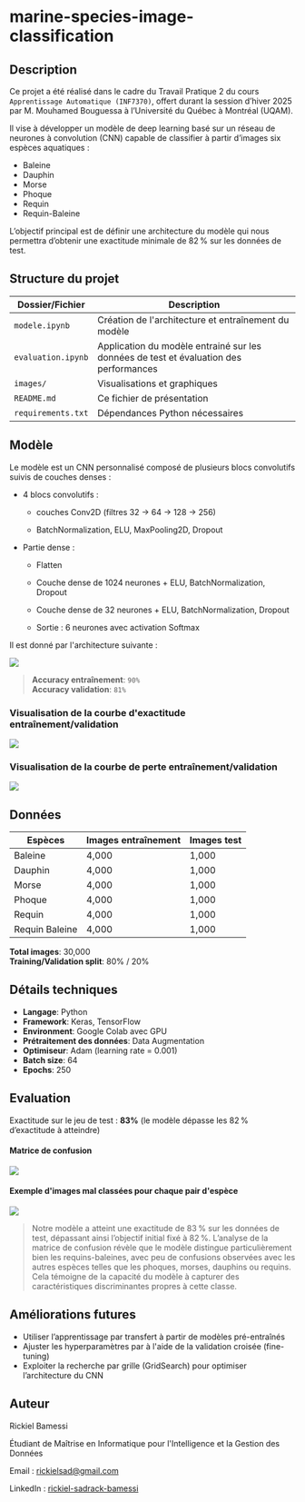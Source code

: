 # marine-species-image-classification

## Description

Ce projet a été réalisé dans le cadre du Travail Pratique 2 du cours `Apprentissage Automatique (INF7370)`, offert durant la session d’hiver 2025 par M. Mouhamed Bouguessa à l’Université du Québec à Montréal (UQAM).

Il vise à développer un modèle de deep learning basé sur un réseau de neurones à convolution (CNN) capable de classifier à partir d’images six espèces aquatiques :
* Baleine
* Dauphin
* Morse
* Phoque
* Requin
* Requin-Baleine

L’objectif principal est de définir une architecture du modèle qui nous permettra d’obtenir une exactitude minimale de 82 % sur les données de test.

## Structure du projet

| Dossier/Fichier    | Description                                                             |
| ------------------ | ----------------------------------------------------------------------- |
| `modele.ipynb`      | Création de l'architecture et entraînement du modèle            |
| `evaluation.ipynb`  | Application du modèle entrainé sur les données de test et évaluation des performances |
| `images/`           | Visualisations et graphiques      |
| `README.md`         | Ce fichier de présentation                                              |
| `requirements.txt`  | Dépendances Python nécessaires                                          |

## Modèle

Le modèle est un CNN personnalisé composé de plusieurs blocs convolutifs suivis de couches denses :

* 4 blocs convolutifs :

    * couches Conv2D (filtres 32 → 64 → 128 → 256)

    * BatchNormalization, ELU, MaxPooling2D, Dropout

* Partie dense :

    * Flatten

    * Couche dense de 1024 neurones + ELU, BatchNormalization, Dropout

    * Couche dense de 32 neurones + ELU, BatchNormalization, Dropout

    * Sortie : 6 neurones avec activation Softmax

Il est donné par l'architecture suivante :

![](images/architecture_CNN.png)


> **Accuracy entraînement**: `90%`  
> **Accuracy validation**: `81%` 

### Visualisation de la courbe d'exactitude entraînement/validation
![](images/model_accuracy.png)

### Visualisation de la courbe de perte entraînement/validation
![](images/model_loss.png)


## Données

| Espèces         | Images entraînement | Images test |
|----------------|------------------|--------------|
| Baleine          | 4,000            | 1,000        |
| Dauphin        | 4,000            | 1,000        |
| Morse         | 4,000            | 1,000        |
| Phoque           | 4,000            | 1,000        |
| Requin          | 4,000            | 1,000        |
| Requin Baleine    | 4,000            | 1,000        |

**Total images**: 30,000  
**Training/Validation split**: 80% / 20%

## Détails techniques

- **Langage**: Python
- **Framework**: Keras, TensorFlow
- **Environment**: Google Colab avec GPU
- **Prétraitement des données**: Data Augmentation
- **Optimiseur**: Adam (learning rate = 0.001)
- **Batch size**: 64
- **Epochs**: 250

## Evaluation

Exactitude sur le jeu de test : **83%** (le modèle dépasse les 82 % d’exactitude à atteindre)

#### Matrice de confusion

![](images/confusion_matrix.png)

#### Exemple d'images mal classées pour chaque pair d'espèce

![](images/misclassified_images.png)


> Notre modèle a atteint une exactitude de 83 % sur les données de test, dépassant ainsi l’objectif initial fixé à 82 %. L’analyse de la matrice de confusion révèle que le modèle distingue particulièrement bien les requins-baleines, avec peu de confusions observées avec les autres espèces telles que les phoques, morses, dauphins ou requins. Cela témoigne de la capacité du modèle à capturer des caractéristiques discriminantes propres à cette classe.

## Améliorations futures

* Utiliser l’apprentissage par transfert à partir de modèles pré-entraînés
* Ajuster les hyperparamètres par à l'aide de la validation croisée (fine-tuning)
* Exploiter la recherche par grille (GridSearch) pour optimiser l’architecture du CNN

## Auteur

Rickiel Bamessi

Étudiant de Maîtrise en Informatique pour l'Intelligence et la Gestion des Données

Email : rickielsad@gmail.com

LinkedIn : [rickiel-sadrack-bamessi](linkedin.com/in/rickiel-sadrack-bamessi)
